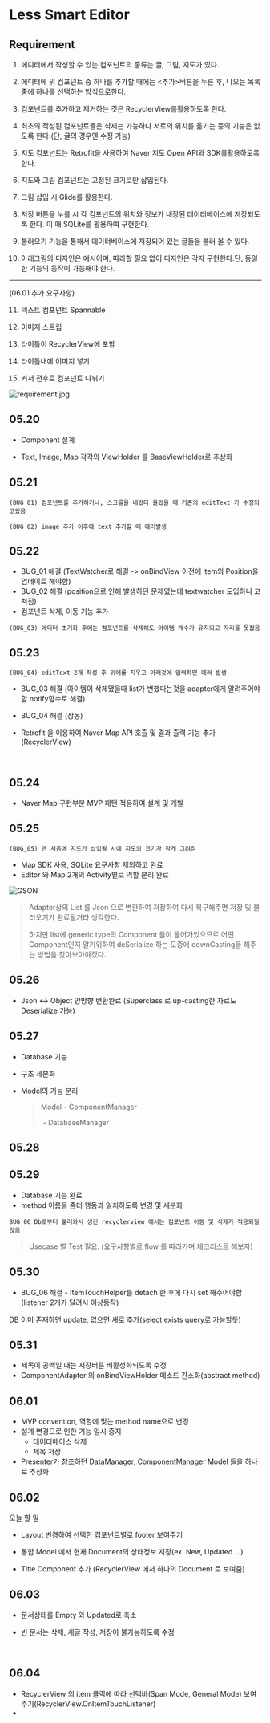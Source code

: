 # Less Smart Editor

## Requirement

1. 에디터에서 작성할 수 있는 컴포넌트의 종류는 글, 그림, 지도가 있다.

2. 에디터에 위 컴포넌트 중 하나를 추가할 때에는 <추가>버튼을 누른 후, 나오는 목록 중에 하나를 선택하는 방식으로한다.

3. 컴포넌트를 추가하고 제거하는 것은 RecyclerView를활용하도록 한다.

4. 최초의 작성된 컴포넌트들은 삭제는 가능하나 서로의 위치를 옮기는 등의 기능은 없도록 한다.(단, 글의 경우엔 수정 가능)

5. 지도 컴포넌트는 Retrofit을 사용하여 Naver 지도 Open API와 SDK를활용하도록 한다.

6. 지도와 그림 컴포넌트는 고정된 크기로만 삽입된다.

7. 그림 삽입 시 Glide를 활용한다.

8. 저장 버튼을 누를 시 각 컴포넌트의 위치와 정보가 내장된 데이터베이스에 저장되도록 한다. 이 때 SQLite를 활용하여 구현한다.

9. 불러오기 기능을 통해서 데이터베이스에 저장되어 있는 글들을 불러 올 수 있다.

10. 아래그림의 디자인은 예시이며, 따라할 필요 없이 디자인은 각자 구현한다.단, 동일한 기능의 동작이 가능해야 한다.

   ___

   (06.01 추가 요구사항)

11. 텍스트 컴포넌트 Spannable

12. 이미지 스트립

13. 타이틀이 RecyclerView에 포함

14. 타이틀내에 이미지 넣기

15. 커서 전후로 컴포넌트 나뉘기

![requirement.jpg](https://github.com/SoojongHwang/LessSmartEditor/blob/master/Study/images/requirement.jpg?raw=false)

## 05.20

* Component 설계


* Text, Image, Map 각각의 ViewHolder 를 BaseViewHolder로 추상화



## 05.21

`(BUG_01) 컴포넌트를 추가하거나, 스크롤을 내렸다 올렸을 때 기존의 editText 가 수정되고있음`

`(BUG_02) image 추가 이후에 text 추가할 때 에러발생`



## 05.22

* BUG_01 해결 (TextWatcher로 해결 -> onBindView 이전에 item의 Position을 업데이트 해야함)
* BUG_02 해결 (position으로 인해 발생하던 문제였는데 textwatcher 도입하니 고쳐짐)
* 컴포넌트 삭제, 이동 기능 추가

`(BUG_03) 에디터 초기화 후에는 컴포넌트를 삭제해도 아이템 개수가 유지되고 자리를 못잡음`



## 05.23

`(BUG_04) editText 2개 작성 후 위에를 지우고 아래것에 입력하면 에러 발생 `

* BUG_03 해결 (아이템이 삭제됐을때 list가 변했다는것을 adapter에게 알려주어야함 notify함수로 해결)

* BUG_04 해결 (상동)

* Retrofit 을 이용하여 Naver Map API 호출 및 결과 출력 기능 추가(RecyclerView)

  ​

## 05.24

* Naver Map 구현부분 MVP 패턴 적용하여 설계 및 개발

## 05.25

`(BUG_05) 맨 처음에 지도가 삽입될 시에 지도의 크기가 작게 그려짐`

* Map SDK 사용, SQLite 요구사항 제외하고 완료
* Editor 와 Map 2개의 Activity별로 역할 분리 완료


![GSON](https://github.com/SoojongHwang/LessSmartEditor/blob/master/Study/images/gson.jpg?raw=false)

> Adapter상의 List 를 Json 으로 변환하여 저장하여 다시 복구해주면 저장 및 불러오기가 완료될거라 생각한다.
>
> 하지만 list에 generic type의 Component 들이 들어가있으므로 어떤 Component인지 알기위하여 deSerialize 하는 도중에 downCasting을 해주는 방법을 찾아보아야겠다.



## 05.26

* Json <-> Object 양방향 변환완료 (Superclass 로 up-casting한 자료도 Deserialize 가능)



## 05.27

* Database 기능

* 구조 세분화

* Model의 기능 분리 

  > Model 	- ComponentManager
  >
  > ​		- DatabaseManager




## 05.28



## 05.29

* Database 기능 완료
* method 이름을 좀더 행동과 일치하도록 변경 및 세분화

`BUG_06 Db로부터 불러와서 생긴 recyclerview 에서는 컴포넌트 이동 및 삭제가 적용되질 않음`



> Usecase 별 Test 필요. (요구사항별로 flow 를 따라가며 체크리스트 해보자)



## 05.30

* BUG_06 해결 - ItemTouchHelper를 detach 한 후에 다시 set 해주어야함 (listener 2개가 달려서 이상동작)

DB 이미 존재하면 update, 없으면 새로 추가(select exists query로 가능할듯)



## 05.31

* 제목이 공백일 때는 저장버튼 비활성화되도록 수정
* ComponentAdapter 의 onBindViewHolder 메소드 간소화(abstract method)



## 06.01

* MVP convention, 역할에 맞는 method name으로 변경
* 설계 변경으로 인한 기능 일시 중지
  * 데이터베이스 삭제
  * 제목 저장
* Presenter가 참조하던 DataManager, ComponentManager  Model 들을 하나로 추상화

## 06.02

오늘 할 일

* Layout 변경하여 선택한 컴포넌트별로 footer 보여주기
* 통합 Model 에서 현재 Document의 상태정보 저장(ex. New, Updated ...)


* Title Component 추가 (RecyclerView 에서 하나의 Document 로 보여줌)

## 06.03

* 문서상태를 Empty 와 Updated로 축소

* 빈 문서는 삭제, 새글 작성, 저장이 불가능하도록 수정

  ​

## 06.04

* RecyclerView 의 item 클릭에 따라 선택바(Span Mode, General Mode) 보여주기(RecyclerView.OnItemTouchListener)
* ​